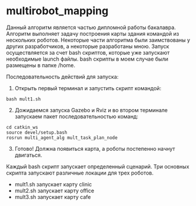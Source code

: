 # multirobot_mapping
Данный алгоритм является частью дипломной работы бакалавра.
Алгоритм выполняет задачу построения карты здания командой из нескольких роботов. Некоторые части алгоритма были заимствованы у других разработчиков, а некоторые разработаны мною.
Запуск осуществляется за счет bash скриптов, которые уже запускают необходимые launch файлы. bash скрипты в моем случае были размещены в папке /home.

Последовательность действий для запуска:
1. Открыть первый терминал и запустить скрипт командой:
```
bash mult1.sh
```
2. Дожидаемся запуска Gazebo и Rviz и во втором терминале запускаем пакет последовательностью команд:
```
cd catkin_ws
source devel/setup.bash
rosrun multi_agent_alg mult_task_plan_node
```
3. Готово! Должна появиться карта, а роботы постепенно начнут двигаться.

Каждый bash скрипт запускает определенный сценарий. Три основных скрипта запускают различные локации для трех роботов.
+ mult1.sh запускает карту clinic
+ mult2.sh запускает карту office
+ mult3.sh запускает карту cafe
